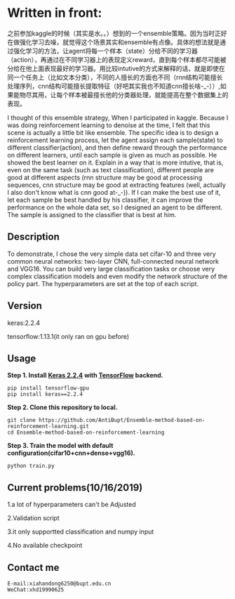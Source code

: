 # Written in front:
之前参加kaggle的时候（其实是水。。）想到的一个ensemble策略。因为当时正好在做强化学习去噪，就觉得这个场景其实和ensemble有点像。具体的想法就是通过强化学习的方法，让agent将每一个样本（state）分给不同的学习器（action），再通过在不同学习器上的表现定义reward，直到每个样本都尽可能被分给在他上面表现最好的学习器。用比较intutive的方式来解释的话，就是即使在同一个任务上（比如文本分类），不同的人擅长的方面也不同（rnn结构可能擅长处理序列，cnn结构可能擅长提取特征（好吧其实我也不知道cnn擅长啥-_-））,如果能物尽其用，让每个样本被最擅长他的分类器处理，就能提高在整个数据集上的表现。

I thought of this ensemble strategy, When I participated in kaggle. Because I was doing reinforcement learning to denoise at the time, I felt that this scene is actually a little bit like ensemble. The specific idea is to design a reinforcement learning process, let the agent assign each sample(state) to different classifier(action), and then define reward through the performance on different learners, until each sample is given as much as possible. He showed the best learner on it. Explain in a way that is more intutive, that is, even on the same task (such as text classification), different people are good at different aspects (rnn structure may be good at processing sequences, cnn structure may be good at extracting features (well, actually I also don't know what is cnn good at-_-)). If I can make the best use of it, let each sample be best handled by his classifier, it can improve the performance on the whole data set, so I designed an agent to be different. The sample is assigned to the classifier that is best at him.
## Description
To demonstrate, I chose the very simple data set cifar-10 and three very common neural networks: two-layer CNN, full-connected neural network and VGG16. You can build very large classification tasks or choose very complex classification models and even modify the network structure of the policy part. The hyperparameters are set at the top of each script.
## Version
keras:2.2.4

tensorflow:1.13.1(it only ran on gpu before)
## Usage
**Step 1.
Install [Keras 2.2.4](https://github.com/fchollet/keras) 
with [TensorFlow](https://github.com/tensorflow/tensorflow) backend.**
```
pip install tensorflow-gpu
pip install keras==2.2.4
```

**Step 2. Clone this repository to local.**
```
git clone https://github.com/AntiBupt/Ensemble-method-based-on-reinforcement-learning.git
cd Ensemble-method-based-on-reinforcement-learning
```
**Step 3. Train the model with default configuration(cifar10+cnn+dense+vgg16).**
```
python train.py
```
## Current problems(10/16/2019)
1.a lot of hyperparameters can't be Adjusted

2.Validation script

3.it only supportted classification and numpy input

4.No available checkpoint
## Contact me
```
E-mail:xiahandong6250@bupt.edu.cn
WeChat:xhd19990625
```
